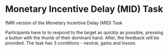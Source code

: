 # Monetary Incentive Delay (MID) Task 

fMRI version of the Monetary Incentive Delay (MID) Task 

Participants have to to respond to the target as quickly as possible, pressing a button with the thumb of their dominant hand. After, the feedback will be provided. The task has 3 conditions - neutral, gains and losses.
